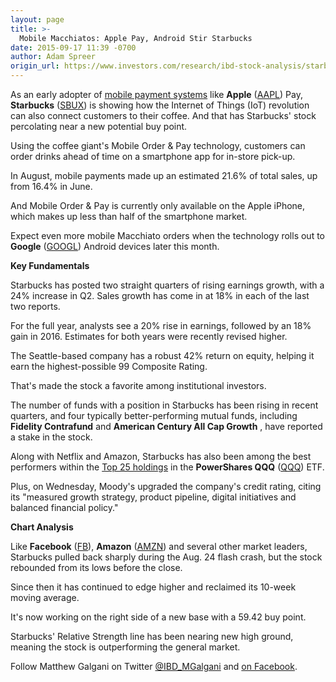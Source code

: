 ```yaml
---
layout: page
title: >-
  Mobile Macchiatos: Apple Pay, Android Stir Starbucks
date: 2015-09-17 11:39 -0700
author: Adam Spreer
origin_url: https://www.investors.com/research/ibd-stock-analysis/starbucks-mobile-order-pay-iphone-android-smartphones/
---
```






As an early adopter of [mobile payment systems](http://news.investors.com/business/091515-771078-starbucks-mobile-order-pay-rapid-adoption.htm) like **Apple** ([AAPL](https://research.investors.com/quote.aspx?symbol=AAPL)) Pay, **Starbucks** ([SBUX](https://research.investors.com/quote.aspx?symbol=SBUX)) is showing how the Internet of Things (IoT) revolution can also connect customers to their coffee. And that has Starbucks' stock percolating near a new potential buy point.


Using the coffee giant's Mobile Order & Pay technology, customers can order drinks ahead of time on a smartphone app for in-store pick-up.


In August, mobile payments made up an estimated 21.6% of total sales, up from 16.4% in June.


And Mobile Order & Pay is currently only available on the Apple iPhone, which makes up less than half of the smartphone market.


Expect even more mobile Macchiato orders when the technology rolls out to **Google** ([GOOGL](https://research.investors.com/quote.aspx?symbol=GOOGL)) Android devices later this month.


**Key Fundamentals**


Starbucks has posted two straight quarters of rising earnings growth, with a 24% increase in Q2. Sales growth has come in at 18% in each of the last two reports.


For the full year, analysts see a 20% rise in earnings, followed by an 18% gain in 2016. Estimates for both years were recently revised higher.


The Seattle-based company has a robust 42% return on equity, helping it earn the highest-possible 99 Composite Rating.


That's made the stock a favorite among institutional investors.


The number of funds with a position in Starbucks has been rising in recent quarters, and four typically better-performing mutual funds, including **Fidelity Contrafund** and **American Century All Cap Growth** , have reported a stake in the stock.


Along with Netflix and Amazon, Starbucks has also been among the best performers within the [Top 25 holdings](http://news.investors.com/investing-etfs/091615-771310-heavily-traded-etfs-rebound-but-off-highs.htm) in the **PowerShares QQQ** ([QQQ](https://research.investors.com/quote.aspx?symbol=QQQ)) ETF.


Plus, on Wednesday, Moody's upgraded the company's credit rating, citing its "measured growth strategy, product pipeline, digital initiatives and balanced financial policy."


**Chart Analysis**


Like **Facebook** ([FB](https://research.investors.com/quote.aspx?symbol=FB)), **Amazon** ([AMZN](https://research.investors.com/quote.aspx?symbol=AMZN)) and several other market leaders, Starbucks pulled back sharply during the Aug. 24 flash crash, but the stock rebounded from its lows before the close.


Since then it has continued to edge higher and reclaimed its 10-week moving average.


It's now working on the right side of a new base with a 59.42 buy point.


Starbucks' Relative Strength line has been nearing new high ground, meaning the stock is outperforming the general market.


Follow Matthew Galgani on Twitter [@IBD\_MGalgani](https://twitter.com/ibd_mgalgani) and [on Facebook](https://www.facebook.com/pages/Matt-Galgani/435399186575951?fref=ts).





